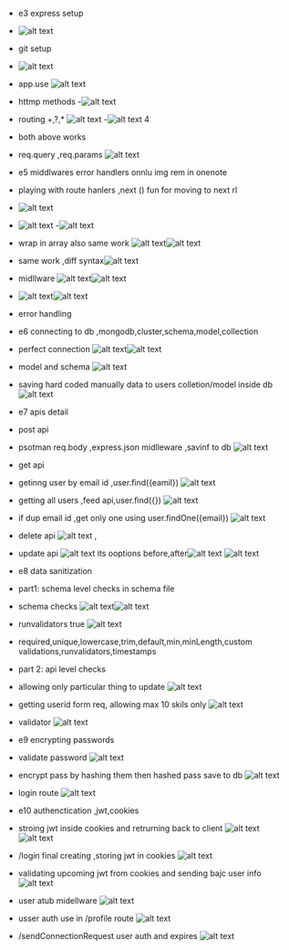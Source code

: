 - e3 express setup
- ![alt text](image-1.png)
- git setup
- ![alt text](image.png)
- app.use
![alt text](image-2.png)
- httmp methods
-![alt text](image-3.png)
- routing +,?,*
![alt text](image-4.png)
-![alt text](image-5.png)     4
- both above works
- req.query ,req.params
![alt text](image-6.png)

- e5 middlwares error handlers onnlu img rem in onenote
-   playing with route hanlers ,next () fun for moving to next rl
- ![alt text](image-9.png)
- ![alt text](image-8.png)
-![alt text](image-10.png)
- wrap in array also same work ![alt text](image-11.png)![alt text](image-12.png)
- same work ,diff syntax![alt text](image-13.png)
- midllware ![alt text](image-14.png)![alt text](image-15.png)
- ![alt text](image-16.png)![alt text](image-17.png)
- error handling


- e6 connecting to db ,mongodb,cluster,schema,model,collection
- perfect connection ![alt text](image-18.png)![alt text](image-19.png)
- model and schema ![alt text](image-20.png)
- saving hard coded manually data to users colletion/model inside db ![alt text](image-21.png) 

- e7 apis detail
- post api
- psotman req.body ,express.json midlleware ,savinf to db ![alt text](image-22.png)
- get api
- getinng user by email id ,user.find({eamil}) ![alt text](image-23.png)
- getting all users ,feed api,user.find({}) ![alt text](image-24.png)
- if dup email id ,get only one using user.findOne({email}) ![alt text](image-25.png)
- delete api ![alt text](image-26.png) , 
- update api  ![alt text](image-27.png) its ooptions before,after![alt text](image-28.png) ![alt text](image-29.png)

- e8 data sanitization
- part1: schema level checks in schema file
- schema checks ![alt text](image-30.png)![alt text](image-31.png)
- runvalidators true ![alt text](image-32.png)
- required,unique,lowercase,trim,default,min,minLength,custom validations,runvalidators,timestamps
- part 2: api level checks
- allowing only particular thing to update ![alt text](image-33.png)
- getting userid form req, allowing max 10 skils only ![alt text](image-34.png)
- validator ![alt text](image-35.png)

- e9 encrypting passwords
- validate password ![alt text](image-37.png)
- encrypt pass by hashing them then hashed pass save to db ![alt text](image-36.png)
- login route ![alt text](image-38.png)

- e10 authenctication ,jwt,cookies
- stroing jwt inside cookies and retrurning back to client ![alt text](image-39.png)![alt text](image-40.png)
- /login final creating ,storing jwt in cookies ![alt text](image-41.png)
- validating upcoming jwt from cookies and sending bajc user info ![alt text](image-42.png)
- user atub midellware ![alt text](image-44.png)
- usser auth use in /profile route ![alt text](image-43.png)
- /sendConnectionRequest user auth and expires ![alt text](image-45.png)